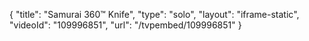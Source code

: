 {
    "title": "Samurai 360&trade; Knife",
    "type": "solo",
    "layout": "iframe-static",
    "videoId": "109996851",
    "url": "\/tvpembed\/109996851"
}